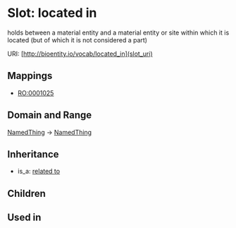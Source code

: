 # Slot: located in


holds between a material entity and a material entity or site within which it is located (but of which it is not considered a part)

URI: [http://bioentity.io/vocab/located_in](slot_uri)
## Mappings

 * [RO:0001025](http://purl.obolibrary.org/obo/RO_0001025)
## Domain and Range

[NamedThing](NamedThing.md) -> [NamedThing](NamedThing.md)
## Inheritance

 *  is_a: [related to](related_to.md)
## Children

## Used in

